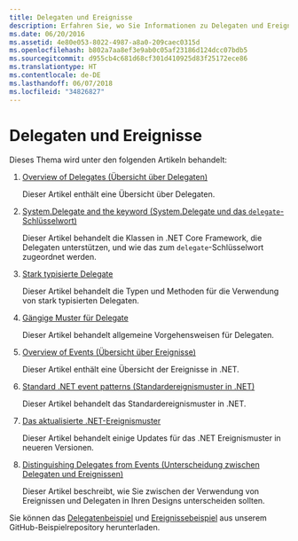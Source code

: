 ```yaml
---
title: Delegaten und Ereignisse
description: Erfahren Sie, wo Sie Informationen zu Delegaten und Ereignissen in der Dokumentation zu .NET Core finden.
ms.date: 06/20/2016
ms.assetid: 4e80e053-8022-4987-a8a0-209caec0315d
ms.openlocfilehash: b802a7aa8ef3e9ab0c05af23186d124dcc07bdb5
ms.sourcegitcommit: d955cb4c681d68cf301d410925d83f25172ece86
ms.translationtype: HT
ms.contentlocale: de-DE
ms.lasthandoff: 06/07/2018
ms.locfileid: "34826827"
---
```

# <a name="delegates--events"></a>Delegaten und Ereignisse

Dieses Thema wird unter den folgenden Artikeln behandelt:

1. [Overview of Delegates (Übersicht über Delegaten)](delegates-overview.md)

    Dieser Artikel enthält eine Übersicht über Delegaten.

2. [System.Delegate and the keyword (System.Delegate und das `delegate`-Schlüsselwort)](delegate-class.md)

    Dieser Artikel behandelt die Klassen in .NET Core Framework, die Delegaten unterstützen, und wie das zum `delegate`-Schlüsselwort zugeordnet werden.

3. [Stark typisierte Delegate](delegates-strongly-typed.md)

    Dieser Artikel behandelt die Typen und Methoden für die Verwendung von stark typisierten Delegaten.

4. [Gängige Muster für Delegate](delegates-patterns.md)

    Dieser Artikel behandelt allgemeine Vorgehensweisen für Delegaten.

5. [Overview of Events (Übersicht über Ereignisse)](events-overview.md)

    Dieser Artikel enthält eine Übersicht der Ereignisse in .NET.

6. [Standard .NET event patterns (Standardereignismuster in .NET)](event-pattern.md)

    Dieser Artikel behandelt das Standardereignismuster in .NET.

7. [Das aktualisierte .NET-Ereignismuster](modern-events.md)

    Dieser Artikel behandelt einige Updates für das .NET Ereignismuster in neueren Versionen.

8. [Distinguishing Delegates from Events (Unterscheidung zwischen Delegaten und Ereignissen)](distinguish-delegates-events.md)

    Dieser Artikel beschreibt, wie Sie zwischen der Verwendung von Ereignissen und Delegaten in Ihren Designs unterscheiden sollten.
 
Sie können das [Delegatenbeispiel](https://github.com/dotnet/samples/tree/master/csharp/delegates-and-events) und [Ereignissebeispiel](https://github.com/dotnet/samples/tree/master/csharp/events) aus unserem GitHub-Beispielrepository herunterladen.
